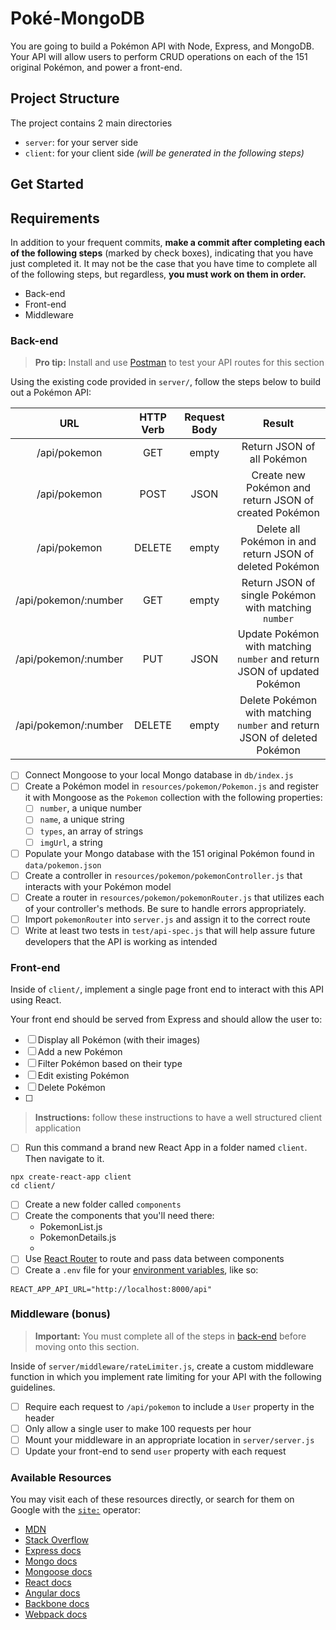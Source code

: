 # Poké-MongoDB

You are going to build a Pokémon API with Node, Express, and MongoDB. Your API will allow users to perform CRUD operations on each of the 151 original Pokémon, and power a front-end.

## Project Structure

The project contains 2 main directories

- `server`: for your server side
- `client`: for your client side _(will be generated in the following steps)_

## Get Started

## Requirements

In addition to your frequent commits, **make a commit after completing each of the following steps** (marked by check boxes), indicating that you have just completed it. It may not be the case that you have time to complete all of the following steps, but regardless, **you must work on them in order.**

- Back-end
- Front-end
- Middleware

### Back-end

> **Pro tip:** Install and use [Postman](https://www.getpostman.com/) to test your API routes for this section

Using the existing code provided in `server/`, follow the steps below to build out a Pokémon API:

|         URL          | HTTP Verb | Request Body |                                  Result                                  |
| :------------------: | :-------: | :----------: | :----------------------------------------------------------------------: |
|     /api/pokemon     |    GET    |    empty     |                        Return JSON of all Pokémon                        |
|     /api/pokemon     |   POST    |     JSON     |          Create new Pokémon and return JSON of created Pokémon           |
|     /api/pokemon     |  DELETE   |    empty     |         Delete all Pokémon in and return JSON of deleted Pokémon         |
| /api/pokemon/:number |    GET    |    empty     |           Return JSON of single Pokémon with matching `number`           |
| /api/pokemon/:number |    PUT    |     JSON     | Update Pokémon with matching `number` and return JSON of updated Pokémon |
| /api/pokemon/:number |  DELETE   |    empty     | Delete Pokémon with matching `number` and return JSON of deleted Pokémon |

- [ ] Connect Mongoose to your local Mongo database in `db/index.js`
- [ ] Create a Pokémon model in `resources/pokemon/Pokemon.js` and register it with Mongoose as the `Pokemon` collection with the following properties:
  - [ ] `number`, a unique number
  - [ ] `name`, a unique string
  - [ ] `types`, an array of strings
  - [ ] `imgUrl`, a string
- [ ] Populate your Mongo database with the 151 original Pokémon found in `data/pokemon.json`
- [ ] Create a controller in `resources/pokemon/pokemonController.js` that interacts with your Pokémon model
- [ ] Create a router in `resources/pokemon/pokemonRouter.js` that utilizes each of your controller's methods. Be sure to handle errors appropriately.
- [ ] Import `pokemonRouter` into `server.js` and assign it to the correct route
- [ ] Write at least two tests in `test/api-spec.js` that will help assure future developers that the API is working as intended

### Front-end

Inside of `client/`, implement a single page front end to interact with this API using React.

Your front end should be served from Express and should allow the user to:

- [ ] Display all Pokémon (with their images)
- [ ] Add a new Pokémon
- [ ] Filter Pokémon based on their type
- [ ] Edit existing Pokémon
- [ ] Delete Pokémon
- [ ]

> **Instructions:** follow these instructions to have a well structured client application

- [ ] Run this command a brand new React App in a folder named `client`. Then navigate to it.

```
npx create-react-app client
cd client/
```

- [ ] Create a new folder called `components`
- [ ] Create the components that you'll need there:
  - PokemonList.js
  - PokemonDetails.js
  -
- [ ] Use [React Router](https://reactrouter.com/) to route and pass data between components
- [ ] Create a `.env` file for your [environment variables](https://stackoverflow.com/questions/42182577/is-it-possible-to-use-dotenv-in-a-react-project), like so:

```
REACT_APP_API_URL="http://localhost:8000/api"
```

### Middleware (bonus)

> **Important:** You must complete all of the steps in [back-end](#back-end) before moving onto this section.

Inside of `server/middleware/rateLimiter.js`, create a custom middleware function in which you implement rate limiting for your API with the following guidelines.

- [ ] Require each request to `/api/pokemon` to include a `User` property in the header
- [ ] Only allow a single user to make 100 requests per hour
- [ ] Mount your middleware in an appropriate location in `server/server.js`
- [ ] Update your front-end to send `user` property with each request

### Available Resources

You may visit each of these resources directly, or search for them on Google with the [`site:`](https://support.google.com/websearch/answer/2466433?hl=en) operator:

- [MDN](https://developer.mozilla.org/en-US/)
- [Stack Overflow](http://stackoverflow.com/)
- [Express docs](https://expressjs.com/)
- [Mongo docs](https://docs.mongodb.com/)
- [Mongoose docs](http://mongoosejs.com/docs/index.html)
- [React docs](https://facebook.github.io/react/docs/getting-started.html)
- [Angular docs](https://docs.angularjs.org/api)
- [Backbone docs](http://backbonejs.org/)
- [Webpack docs](https://webpack.github.io/docs/)
